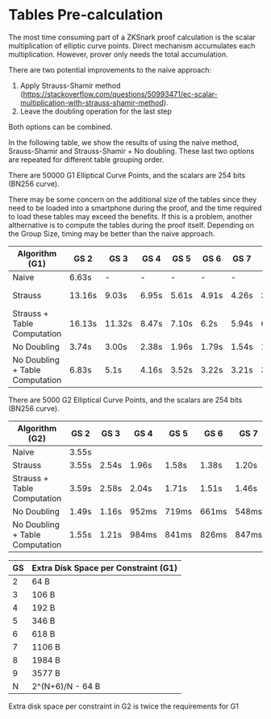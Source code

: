 # Tables Pre-calculation
The most time consuming part of a ZKSnark proof calculation is the scalar multiplication of elliptic curve points. Direct mechanism accumulates each multiplication. However, prover only needs the total accumulation.

There are two potential improvements to the naive approach:

1. Apply Strauss-Shamir method (https://stackoverflow.com/questions/50993471/ec-scalar-multiplication-with-strauss-shamir-method).
2. Leave the doubling operation for the last step

Both options can be combined. 

In the following table, we show the results of using the naive method, Srauss-Shamir and Strauss-Shamir + No doubling. These last two options are repeated for different table grouping order.

There are 50000 G1 Elliptical Curve Points, and the scalars are 254 bits (BN256 curve). 

There may be some concern on the additional size of the tables since they need to be loaded into a smartphone during the proof, and the time required to load these tables may exceed the benefits. If this is a problem, another althernative is to compute the tables during the proof itself. Depending on the Group Size, timing may be better than the naive approach.


| Algorithm (G1) | GS 2 | GS 3 | GS 4 | GS 5 | GS 6 | GS 7 | GS 8 | GS 9 | 
|---|---|---|---|---|---|---|---|---|
| Naive | 6.63s | - | - | - | - | - |  - | - |
| Strauss |  13.16s | 9.03s | 6.95s | 5.61s | 4.91s | 4.26s | 3.88s | 3.54 s |
| Strauss + Table Computation | 16.13s | 11.32s | 8.47s | 7.10s | 6.2s | 5.94s | 6.01s | 6.69s |
| No Doubling | 3.74s | 3.00s | 2.38s | 1.96s | 1.79s | 1.54s | 1.50s | 1.44s|
| No Doubling + Table Computation  | 6.83s | 5.1s | 4.16s | 3.52s| 3.22s | 3.21s | 3.57s | 4.56s |

There are 5000 G2 Elliptical Curve Points, and the scalars are 254 bits (BN256 curve). 

| Algorithm (G2) | GS 2 | GS 3 | GS 4 | GS 5 | GS 6 | GS 7 | GS 8 | GS 9 | 
|---|---|---|---|---|---|---|---|---|
| Naive | 3.55s | | | | | | | |
| Strauss |  3.55s | 2.54s | 1.96s | 1.58s |  1.38s | 1.20s | 1.03s | 937ms |
| Strauss + Table Computation | 3.59s | 2.58s | 2.04s | 1.71s | 1.51s | 1.46s | 1.51s | 1.82s |
| No Doubling | 1.49s | 1.16s | 952ms | 719ms | 661ms | 548ms | 506ms| 444ms |
| No Doubling + Table Computation  | 1.55s |  1.21s | 984ms | 841ms | 826ms | 847ms | 1.03s | 1.39s |

| GS | Extra Disk Space per Constraint (G1)|
|----|--------|
| 2  |  64 B  |
| 3  |  106 B |
| 4  |  192 B |
| 5  |  346 B |
| 6  |  618 B |
| 7  |  1106 B |
| 8  |  1984 B |
| 9  |  3577 B |
| N  |  2^(N+6)/N - 64 B |

Extra disk space per constraint in G2 is twice the requirements for G1

